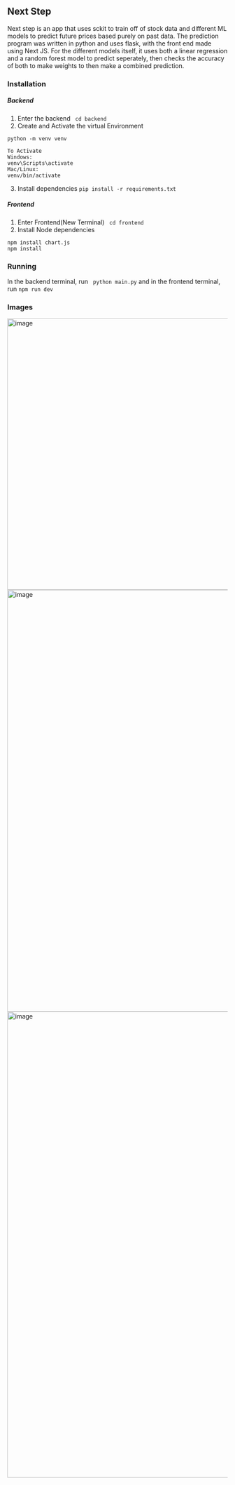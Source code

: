 ## Next Step


Next step is an app that uses sckit to train off of stock data and different ML models to predict future prices based purely on past data. The prediction program was written in python and uses flask, with the front end made using Next JS. For the different models itself, it uses both a linear regression and a random forest model to predict seperately, then checks the accuracy of both to make weights to then make a combined prediction.

### Installation
##### Backend
1. Enter the backend
``` cd backend```
2. Create and Activate the virtual Environment
```
python -m venv venv

To Activate
Windows:
venv\Scripts\activate
Mac/Linux:
venv/bin/activate

```
3. Install dependencies
```pip install -r requirements.txt```

##### Frontend
1. Enter Frontend(New Terminal)
``` cd frontend```
2. Install Node dependencies
```
npm install chart.js
npm install
```

### Running
In the backend terminal, run ``` python main.py``` and in the frontend terminal, run ```npm run dev```

### Images
<img width="1883" height="619" alt="image" src="https://github.com/user-attachments/assets/2fac856b-9b26-4a42-a693-5e699b0843a5" />
<img width="1768" height="962" alt="image" src="https://github.com/user-attachments/assets/14b53f1d-d503-458f-b39e-aa703039460e" />
<img width="1807" height="1063" alt="image" src="https://github.com/user-attachments/assets/3888c89f-7d71-4416-a38f-8c0c7067f576" />

